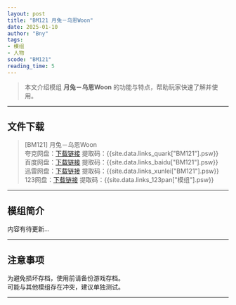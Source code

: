 ```yaml
---
layout: post
title: "BM121 月兔－乌恩Woon"
date: 2025-01-10
author: "Bny"
tags: 
- 模组
- 人物
scode: "BM121"
reading_time: 5
---
```


> 本文介绍模组 **月兔－乌恩Woon** 的功能与特点，帮助玩家快速了解并使用。

---

## 文件下载

> [BM121] 月兔－乌恩Woon  
夸克网盘：[下载链接]({{site.data.links_quark["BM121"].url}}) 提取码：{{site.data.links_quark["BM121"].psw}}  
百度网盘：[下载链接]({{site.data.links_baidu["BM121"].url}}) 提取码：{{site.data.links_baidu["BM121"].psw}}  
迅雷网盘：[下载链接]({{site.data.links_xunlei["BM121"].url}}) 提取码：{{site.data.links_xunlei["BM121"].psw}}  
123网盘：[下载链接]({{site.data.links_123pan["模组"].url}}) 提取码：{{site.data.links_123pan["模组"].psw}}  

---

## 模组简介

>  
内容有待更新...  

---

## 注意事项

>  
为避免损坏存档，使用前请备份游戏存档。  
可能与其他模组存在冲突，建议单独测试。  

---

